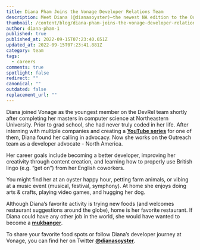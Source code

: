 ```yaml
---
title: Diana Pham Joins the Vonage Developer Relations Team
description: Meet Diana (@dianasoyster)–the newest NA edition to the Outreach Team.
thumbnail: /content/blog/diana-pham-joins-the-vonage-developer-relations-team/diana-pham.png
author: diana-pham-1
published: true
published_at: 2022-09-15T07:23:40.651Z
updated_at: 2022-09-15T07:23:41.881Z
category: team
tags:
  - careers
comments: true
spotlight: false
redirect: ""
canonical: ""
outdated: false
replacement_url: ""
---
```

Diana joined Vonage as the youngest member on the DevRel team shortly after completing her masters in computer science at Northeastern University. Prior to grad school, she had never truly coded in her life. After interning with multiple companies and creating a **[YouTube series](https://www.youtube.com/watch?v=_PYRlXieg-E)** for one of them, Diana found her calling in advocacy. Now she works on the Outreach team as a developer advocate - North America.

Her career goals include becoming a better developer, improving her creativity through content creation, and learning how to properly use British lingo (e.g. “get on”) from her English coworkers.

You might find her at an oyster happy hour, petting farm animals, or vibing at a music event (musical, festival, symphony). At home she enjoys doing arts & crafts, playing video games, and hugging her dog.

Although Diana’s favorite activity is trying new foods (and welcomes restaurant suggestions around the globe), home is her favorite restaurant. If Diana could have any other job in the world, she would have wanted to become a **[mukbanger](<https://en.wikipedia.org/wiki/Mukbang#:~:text=December%202021),while%20interacting%20with%20the%20audience.>)**.

To share your favorite food spots or follow Diana’s developer journey at Vonage, you can find her on Twitter **[@dianasoyster](https://twitter.com/dianasoyster)**.
